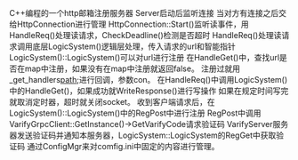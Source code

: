 C++编程的一个http邮箱注册服务器
Server启动后监听连接
当对方有连接之后交给HttpConnection进行管理
HttpConnection::Start()监听读事件，用HandleReq()处理读请求，CheckDeadline()检测是否超时
HandleReq()处理读请求调用底层LogicSystem()逻辑层处理，传入请求的url和智能指针
LogicSystem()::LogicSystem()可以对url进行注册
在HandleGet()中，查找url是否在map中注册，如果没有在map中注册就返回false。
注册过就用_get_handlers[path](con);进行回调，参数con。
在HandleReq()中调用LogicSystem()中的HandleGet()，如果成功就WriteResponse()进行写操作
如果在规定时间写完就取消定时器，超时就关闭socket。
收到客户端请求后，在LogicSystem()::LogicSystem()中的RegPost中进行注册
RegPost中调用VarifyGrpcClient::GetInstance()->GetVarifyCode请求验证码
VarifyServer服务器发送验证码并通知本服务器，LogicSystem::LogicSystem的RegGet中获取验证码
通过ConfigMgr来对comfig.ini中固定的内容进行管理。